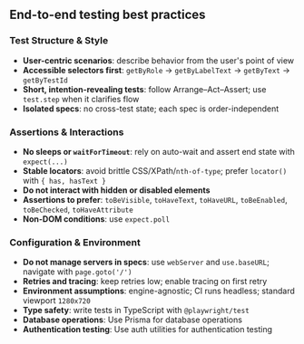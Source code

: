 ## End-to-end testing best practices

### Test Structure & Style

- **User-centric scenarios**: describe behavior from the user's point of view
- **Accessible selectors first**: `getByRole` → `getByLabelText` → `getByText` → `getByTestId`
- **Short, intention-revealing tests**: follow Arrange–Act–Assert; use `test.step` when it clarifies flow
- **Isolated specs**: no cross-test state; each spec is order-independent

### Assertions & Interactions

- **No sleeps or `waitForTimeout`**: rely on auto-wait and assert end state with `expect(...)`
- **Stable locators**: avoid brittle CSS/XPath/`nth-of-type`; prefer `locator()` with `{ has, hasText }`
- **Do not interact with hidden or disabled elements**
- **Assertions to prefer**: `toBeVisible`, `toHaveText`, `toHaveURL`, `toBeEnabled`, `toBeChecked`, `toHaveAttribute`
- **Non-DOM conditions**: use `expect.poll`

### Configuration & Environment

- **Do not manage servers in specs**: use `webServer` and `use.baseURL`; navigate with `page.goto('/')`
- **Retries and tracing**: keep retries low; enable tracing on first retry
- **Environment assumptions**: engine-agnostic; CI runs headless; standard viewport `1280x720`
- **Type safety**: write tests in TypeScript with `@playwright/test`
- **Database operations**: Use Prisma for database operations
- **Authentication testing**: Use auth utilities for authentication testing
